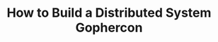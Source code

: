 ---
title: "How to Build a Distributed System Gophercon"
slug: "how-to-build-a-distributed-system-gophercon"
draft: false
is_upcoming: false
event_date: "2022-10-07"
image: "img/resources/distributed-system-gophercon.webp"
name: "How to Build a Distributed System (and Should You?) at GopherCon 2022"
description: "This talk tells the story of how we used Go to build our very own, eventually consistent, distributed system, currently deployed in production clusters across the US, Germany, and Singapore. As our system is described, key topics will be introduced that you’ll need, to understand distributed systems in practice (e.g. replication, consistency, and consensus). We will walk through how our team leveraged tools like gRPC, Kubernetes, LevelDB, and Prometheus to implement two new open source projects that serve as the heart of our system. Confessions of all the ways we messed up will also ensue — from struggling to debug protocol buffer errors, to tangling up send and receive goroutines, to reasoning about the phases of replication. Finally, Rebecca will explain why rolling out their own system made sense for their use case, and why it might also make sense for you. It won’t be the prettiest story, but we hope you’ll benefit from the lessons we learned, including the most important one — that you can build your own distributed system."
events: ['Conference Talk']
registration_link:
call_to_action:
video_link: https://www.youtube.com/embed/29SSAht65ZI?si=YvKS28x-Nb4nADI8
audio_link: 
categories: ['Video']
presenters: ['Rebecca Bilbro']
topics: ['Distributed Systems', 'GopherCon']
---